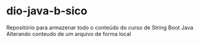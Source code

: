# dio-java-b-sico
Repositório para armazenar todo o conteúdo do curso de String Boot Java
Alterando conteudo de um arquivo de forma local